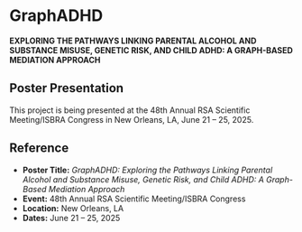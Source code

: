 # GraphADHD
**EXPLORING THE PATHWAYS LINKING PARENTAL ALCOHOL AND SUBSTANCE MISUSE, GENETIC RISK, AND CHILD ADHD: A GRAPH-BASED MEDIATION APPROACH**

## Poster Presentation

This project is being presented at the 48th Annual RSA Scientific Meeting/ISBRA Congress in New Orleans, LA, June 21 – 25, 2025. 

## Reference

- **Poster Title:** *GraphADHD: Exploring the Pathways Linking Parental Alcohol and Substance Misuse, Genetic Risk, and Child ADHD: A Graph-Based Mediation Approach*  
- **Event:** 48th Annual RSA Scientific Meeting/ISBRA Congress  
- **Location:** New Orleans, LA  
- **Dates:** June 21 – 25, 2025



